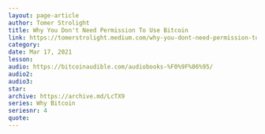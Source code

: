 ```yaml
---
layout: page-article
author: Tomer Strolight
title: Why You Don't Need Permission To Use Bitcoin
link: https://tomerstrolight.medium.com/why-you-dont-need-permission-to-use-bitcoin-efdc086eec51
category: 
date: Mar 17, 2021
lesson: 
audio: https://bitcoinaudible.com/audiobooks-%F0%9F%86%95/
audio2: 
audio3: 
star: 
archive: https://archive.md/LcTX9
series: Why Bitcoin
seriesnr: 4
quote: 
---
```


